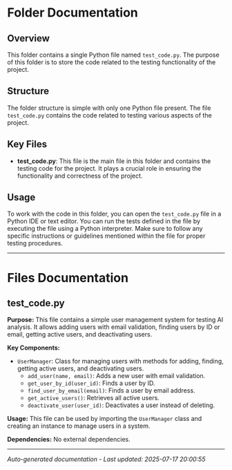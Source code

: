 # Folder Documentation

## Overview
This folder contains a single Python file named `test_code.py`. The purpose of this folder is to store the code related to the testing functionality of the project.

## Structure
The folder structure is simple with only one Python file present. The file `test_code.py` contains the code related to testing various aspects of the project.

## Key Files
- **test_code.py**: This file is the main file in this folder and contains the testing code for the project. It plays a crucial role in ensuring the functionality and correctness of the project.

## Usage
To work with the code in this folder, you can open the `test_code.py` file in a Python IDE or text editor. You can run the tests defined in the file by executing the file using a Python interpreter. Make sure to follow any specific instructions or guidelines mentioned within the file for proper testing procedures.

---

# Files Documentation

## test_code.py

**Purpose:** This file contains a simple user management system for testing AI analysis. It allows adding users with email validation, finding users by ID or email, getting active users, and deactivating users.

**Key Components:**
- `UserManager`: Class for managing users with methods for adding, finding, getting active users, and deactivating users.
  - `add_user(name, email)`: Adds a new user with email validation.
  - `get_user_by_id(user_id)`: Finds a user by ID.
  - `find_user_by_email(email)`: Finds a user by email address.
  - `get_active_users()`: Retrieves all active users.
  - `deactivate_user(user_id)`: Deactivates a user instead of deleting.

**Usage:** This file can be used by importing the `UserManager` class and creating an instance to manage users in a system.

**Dependencies:** No external dependencies.

---
*Auto-generated documentation - Last updated: 2025-07-17 20:00:55*
